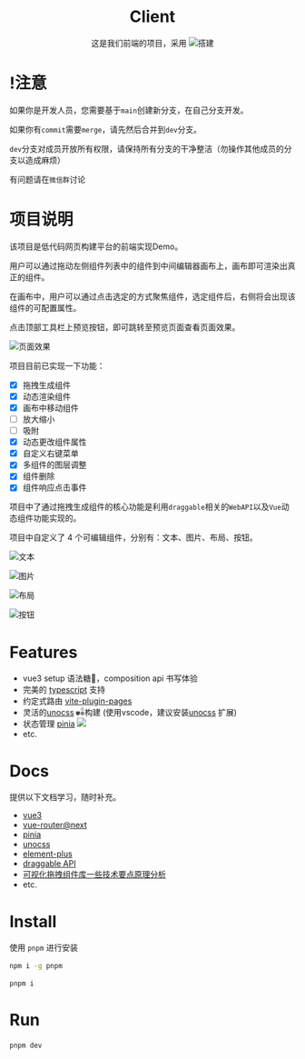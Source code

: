 <h1 align="center">Client</h1>

<p align="center">这是我们前端的项目，采用 
<a href="https://vitejs.dev/"><img width="15" src="https://vitejs.dev/logo.svg" /></a>搭建</p>


# !注意

如果你是开发人员，您需要基于`main`创建新分支，在自己分支开发。

如果你有`commit`需要`merge`，请先然后合并到`dev`分支。

`dev`分支对成员开放所有权限，请保持所有分支的干净整洁（勿操作其他成员的分支以造成麻烦）

有问题请在`微信群`讨论

# 项目说明

该项目是低代码网页构建平台的前端实现Demo。

用户可以通过拖动左侧组件列表中的组件到中间编辑器画布上，画布即可渲染出真正的组件。

在画布中，用户可以通过点击选定的方式聚焦组件，选定组件后，右侧将会出现该组件的可配置属性。

点击顶部工具栏上预览按钮，即可跳转至预览页面查看页面效果。

![页面效果](https://user-images.githubusercontent.com/36471625/153819045-b5366fab-5ea8-4ef4-94ba-3426f794ad65.gif)

项目目前已实现一下功能：

- [x] 拖拽生成组件
- [x] 动态渲染组件
- [x] 画布中移动组件
- [ ] 放大缩小
- [ ] 吸附
- [x] 动态更改组件属性
- [x] 自定义右键菜单
- [x] 多组件的图层调整
- [x] 组件删除
- [x] 组件响应点击事件

项目中了通过拖拽生成组件的核心功能是利用`draggable`相关的`WebAPI`以及`Vue`动态组件功能实现的。

项目中自定义了 4 个可编辑组件，分别有：文本、图片、布局、按钮。

![文本](https://user-images.githubusercontent.com/36471625/153820425-3efb1994-d855-4bf2-9778-624467c75af1.gif)

![图片](https://user-images.githubusercontent.com/36471625/153820711-8aa0855b-13b2-4b85-9b7d-e038e52d6cf9.gif)

![布局](https://user-images.githubusercontent.com/36471625/153821653-7f2e0a4c-d2d5-4933-8572-02144688a1ed.gif)

![按钮](https://user-images.githubusercontent.com/36471625/153821912-dfcb6436-5c1d-48f0-9f10-19ab56312484.gif)


# Features

- vue3 setup 语法糖🍬，composition api 书写体验
- 完美的 [typescript](https://www.tslang.cn/docs/home.html) 支持
- 约定式路由 [vite-plugin-pages](https://github.com/hannoeru/vite-plugin-pages)
- 灵活的[unocss](https://github.com/antfu/unocss) <img width="15" src="https://raw.githubusercontent.com/antfu/unocss/main/playground/public/icon-gray.svg" />构建 (使用vscode，建议安装[unocss](https://marketplace.visualstudio.com/items?itemName=antfu.unocss) 扩展)
- 状态管理 [pinia](https://pinia.vuejs.org/) <img width="15" src="https://pinia.vuejs.org/logo.svg" />
- etc.

# Docs

提供以下文档学习，随时补充。

- [vue3](https://staging-cn.vuejs.org/)
- [vue-router@next](https://next.router.vuejs.org/zh/)
- [pinia](https://pinia.vuejs.org/)
- [unocss](https://github.com/antfu/unocss)
- [element-plus](https://element-plus.gitee.io/zh-CN/)
- [draggable API](https://developer.mozilla.org/zh-CN/docs/Web/API/HTML_Drag_and_Drop_API/Drag_operations#draggableattribute)
- [可视化拖拽组件库一些技术要点原理分析](https://github.com/woai3c/Front-end-articles/issues/19)
- etc.

# Install
 
使用 `pnpm` 进行安装

```bash
npm i -g pnpm
```

```bash
pnpm i
```

# Run

```bash
pnpm dev
```

